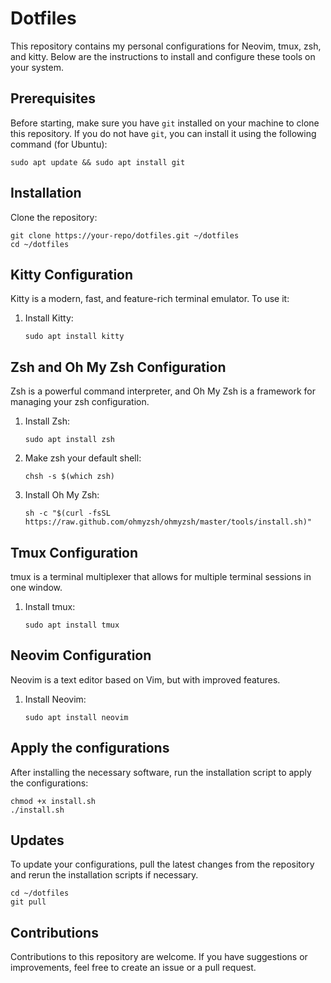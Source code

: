 # Dotfiles

This repository contains my personal configurations for Neovim, tmux, zsh, and kitty. Below are the instructions to install and configure these tools on your system.

## Prerequisites

Before starting, make sure you have `git` installed on your machine to clone this repository. If you do not have `git`, you can install it using the following command (for Ubuntu):

    sudo apt update && sudo apt install git

## Installation

Clone the repository:

    git clone https://your-repo/dotfiles.git ~/dotfiles
    cd ~/dotfiles

## Kitty Configuration

Kitty is a modern, fast, and feature-rich terminal emulator. To use it:

1. Install Kitty:
   ```
   sudo apt install kitty
   ```

## Zsh and Oh My Zsh Configuration

Zsh is a powerful command interpreter, and Oh My Zsh is a framework for managing your zsh configuration.

1. Install Zsh:
   ```
   sudo apt install zsh
   ```
2. Make zsh your default shell:
   ```
   chsh -s $(which zsh)
   ```
3. Install Oh My Zsh:
   ```
   sh -c "$(curl -fsSL https://raw.github.com/ohmyzsh/ohmyzsh/master/tools/install.sh)"
   ```

## Tmux Configuration

tmux is a terminal multiplexer that allows for multiple terminal sessions in one window.

1. Install tmux:
   ```
   sudo apt install tmux
   ```

## Neovim Configuration

Neovim is a text editor based on Vim, but with improved features.

1. Install Neovim:
   ```
   sudo apt install neovim
   ```

## Apply the configurations

After installing the necessary software, run the installation script to apply the configurations:

    chmod +x install.sh
    ./install.sh

## Updates

To update your configurations, pull the latest changes from the repository and rerun the installation scripts if necessary.

    cd ~/dotfiles
    git pull

## Contributions

Contributions to this repository are welcome. If you have suggestions or improvements, feel free to create an issue or a pull request.
